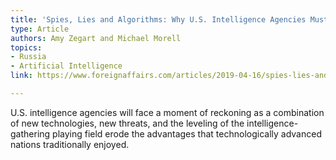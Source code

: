 ```yaml
---
title: 'Spies, Lies and Algorithms: Why U.S. Intelligence Agencies Must Adapt or Fail '
type: Article
authors: Amy Zegart and Michael Morell
topics:
- Russia
- Artificial Intelligence
link: https://www.foreignaffairs.com/articles/2019-04-16/spies-lies-and-algorithms

---
```

U.S. intelligence agencies will face a moment of reckoning as a combination of new technologies, new threats, and the leveling of the intelligence-gathering playing field erode the advantages that technologically advanced nations traditionally enjoyed. 